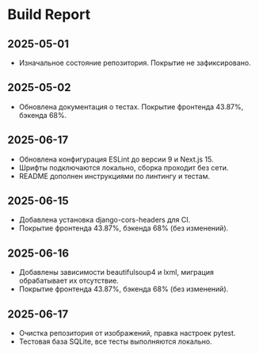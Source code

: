 # Build Report

## 2025-05-01
- Изначальное состояние репозитория. Покрытие не зафиксировано.

## 2025-05-02
- Обновлена документация о тестах. Покрытие фронтенда 43.87%, бэкенда 68%.

## 2025-06-17
- Обновлена конфигурация ESLint до версии 9 и Next.js 15.
- Шрифты подключаются локально, сборка проходит без сети.
- README дополнен инструкциями по линтингу и тестам.

## 2025-06-15
- Добавлена установка django-cors-headers для CI.
- Покрытие фронтенда 43.87%, бэкенда 68% (без изменений).

## 2025-06-16
- Добавлены зависимости beautifulsoup4 и lxml, миграция обрабатывает их отсутствие.
- Покрытие фронтенда 43.87%, бэкенда 68% (без изменений).


## 2025-06-17
- Очистка репозитория от изображений, правка настроек pytest.
- Тестовая база SQLite, все тесты выполняются локально.
